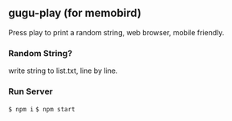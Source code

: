 gugu-play (for memobird)
--------
Press play to print a random string, web browser, mobile friendly.

### Random String?
write string to list.txt, line by line.

### Run Server
`$ npm i`
`$ npm start`
